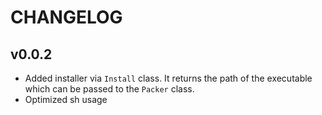 # CHANGELOG

## v0.0.2

* Added installer via `Install` class. It returns the path of the executable which can be passed to the `Packer` class.
* Optimized sh usage